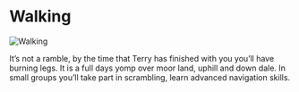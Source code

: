 Walking
=======

![Walking](/img/walking.png)

It’s not a ramble, by the time that Terry has finished with you you’ll have burning legs.  It is a full days yomp over moor land, uphill and down dale.  In small groups you’ll take part in scrambling, learn advanced navigation skills.
